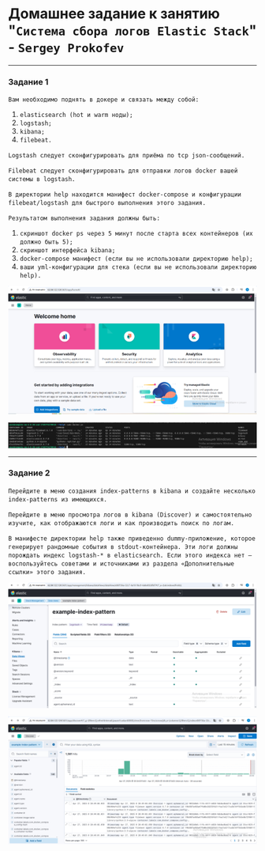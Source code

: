 # Домашнее задание к занятию "`Система сбора логов Elastic Stack`" - `Sergey Prokofev`

---

### Задание 1

`Вам необходимо поднять в докере и связать между собой:`

1. `elasticsearch (hot и warm ноды);`
2. `logstash;`
3. `kibana;`
4. `filebeat.`

`Logstash следует сконфигурировать для приёма по tcp json-сообщений.`

`Filebeat следует сконфигурировать для отправки логов docker вашей системы в logstash.`

`В директории help находится манифест docker-compose и конфигурации filebeat/logstash для быстрого выполнения этого задания.`

`Результатом выполнения задания должны быть:`

1. `скриншот docker ps через 5 минут после старта всех контейнеров (их должно быть 5);`
2. `скриншот интерфейса kibana;`
3. `docker-compose манифест (если вы не использовали директорию help);`
4. `ваши yml-конфигурации для стека (если вы не использовали директорию help).`

![Задание-1](https://github.com/sergey-prokofev/homework/blob/monitoring_Elk/img/1.PNG)

![Задание-1](https://github.com/sergey-prokofev/homework/blob/monitoring_Elk/img/2.PNG)

---

### Задание 2 

`Перейдите в меню создания index-patterns в kibana и создайте несколько index-patterns из имеющихся.`

`Перейдите в меню просмотра логов в kibana (Discover) и самостоятельно изучите, как отображаются логи и как производить поиск по логам.`

`В манифесте директории help также приведенно dummy-приложение, которое генерирует рандомные события в stdout-контейнера. Эти логи должны порождать индекс logstash-* в elasticsearch. Если этого индекса нет — воспользуйтесь советами и источниками из раздела «Дополнительные ссылки» этого задания.`

![Задание-1](https://github.com/sergey-prokofev/homework/blob/monitoring_Elk/img/3.PNG)

![Задание-1](https://github.com/sergey-prokofev/homework/blob/monitoring_Elk/img/4.PNG) 